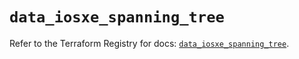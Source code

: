 # `data_iosxe_spanning_tree`

Refer to the Terraform Registry for docs: [`data_iosxe_spanning_tree`](https://registry.terraform.io/providers/ciscodevnet/iosxe/0.9.3/docs/data-sources/spanning_tree).
